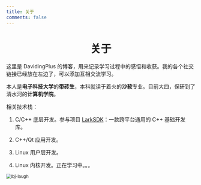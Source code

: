 ```yaml
---
title: 关于
comments: false
---
```


<meta name="referrer" content="no-referrer"/>

# <center>关于</center>

这里是 DavidingPlus 的博客，用来记录学习过程中的感悟和收获。我的各个社交链接已经放在左边了，可以添加互相交流学习。

本人是**电子科技大学**的**带砖生**，本科就读于着火的**沙软**专业。目前大四，保研到了清水河的**计算机学院**。

相关技术栈：

1. C/C++ 底层开发。参与项目 [LarkSDK](http://caiyi.tech/larksdk/)：一款跨平台通用的 C++ 基础开发库。

2. C++/Qt 应用开发。

3. Linux 用户层开发。

4. Linux 内核开发。正在学习中。。。

<img src="https://image.davidingplus.cn/images/2025/03/09/lbj-laugh.webp" alt="lbj-laugh" style="zoom:80%;" />


